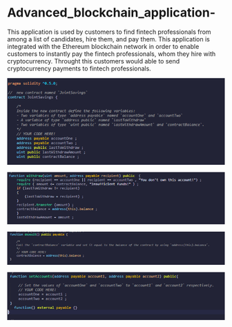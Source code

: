# Advanced_blockchain_application-

This application is used by customers to find fintech professionals from among a list of candidates, hire them, and pay them. This application is integrated with the Ethereum blockchain network in order to enable customers to instantly pay the fintech professionals, whom they hire with cryptocurrency. Throught this customers would able to send cryptocurrency payments to fintech professionals.


![](snapshots/code1.png)

![](snapshots/code2.png)


![](snapshots/code3.png)


![](snapshots/code4.png)
